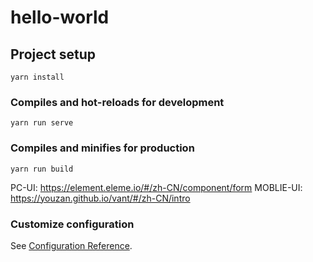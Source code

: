 # hello-world

## Project setup
```
yarn install
```

### Compiles and hot-reloads for development
```
yarn run serve
```

### Compiles and minifies for production
```
yarn run build
```

PC-UI: https://element.eleme.io/#/zh-CN/component/form
MOBLIE-UI: https://youzan.github.io/vant/#/zh-CN/intro




### Customize configuration
See [Configuration Reference](https://cli.vuejs.org/config/).
